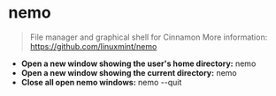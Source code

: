# nemo
> File manager and graphical shell for Cinnamon
> More information: <https://github.com/linuxmint/nemo>
- **Open a new window showing the user's home directory:**
nemo
- **Open a new window showing the current directory:**
nemo 
- **Close all open nemo windows:**
nemo --quit
